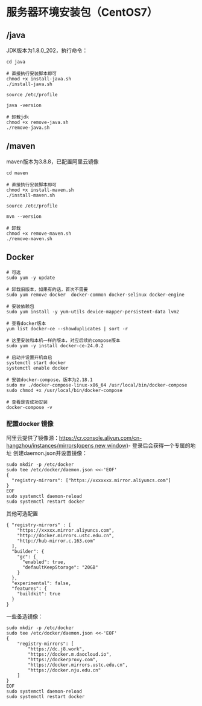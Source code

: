 # 服务器环境安装包（CentOS7）
## /java
JDK版本为1.8.0_202，执行命令：
```shell
cd java

# 直接执行安装脚本即可
chmod +x install-java.sh
./install-java.sh

source /etc/profile

java -version

# 卸载jdk
chmod +x remove-java.sh
./remove-java.sh
```

## /maven
maven版本为3.8.8，已配置阿里云镜像
```shell
cd maven

# 直接执行安装脚本即可
chmod +x install-maven.sh
./install-maven.sh

source /etc/profile

mvn --version

# 卸载
chmod +x remove-maven.sh
./remove-maven.sh
```

## Docker
```shell
# 可选
sudo yum -y update

# 卸载旧版本，如果有的话，首次不需要
sudo yum remove docker  docker-common docker-selinux docker-engine

# 安装依赖包
sudo yum install -y yum-utils device-mapper-persistent-data lvm2

# 查看docker版本
yum list docker-ce --showduplicates | sort -r

# 这里安装和本机一样的版本，对应后续的compose版本
sudo yum -y install docker-ce-24.0.2

# 启动并设置开机自启
systemctl start docker
systemctl enable docker

# 安装docker-compose，版本为2.18.1
sudo mv ./docker-compose-linux-x86_64 /usr/local/bin/docker-compose
sudo chmod +x /usr/local/bin/docker-compose

# 查看是否成功安装
docker-compose -v
```
### 配置docker 镜像
阿里云提供了镜像源：[https://cr.console.aliyun.com/cn-hangzhou/instances/mirrors(opens new window)](https://cr.console.aliyun.com/cn-hangzhou/instances/mirrors)- 登录后会获得一个专属的地址
创建daemon.json并设置镜像：
```shell
sudo mkdir -p /etc/docker
sudo tee /etc/docker/daemon.json <<-'EOF'
{
  "registry-mirrors": ["https://xxxxxxx.mirror.aliyuncs.com"]
}
EOF
sudo systemctl daemon-reload
sudo systemctl restart docker
```
其他可选配置
```shell
{ "registry-mirrors" : [
    "https://xxxxx.mirror.aliyuncs.com",
    "http://docker.mirrors.ustc.edu.cn",
    "http://hub-mirror.c.163.com"
  ],
  "builder": {
    "gc": {
      "enabled": true,
      "defaultKeepStorage": "20GB"
    }
  },
  "experimental": false,
  "features": {
    "buildkit": true
  }
}

```
一些备选镜像：
```shell
sudo mkdir -p /etc/docker
sudo tee /etc/docker/daemon.json <<-'EOF'
{
    "registry-mirrors": [
        "https://dc.j8.work",
        "https://docker.m.daocloud.io",
        "https://dockerproxy.com",
        "https://docker.mirrors.ustc.edu.cn",
        "https://docker.nju.edu.cn"
    ]
}
EOF
sudo systemctl daemon-reload
sudo systemctl restart docker

```

